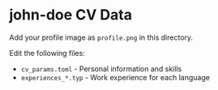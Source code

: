 # john-doe CV Data

Add your profile image as `profile.png` in this directory.

Edit the following files:
- `cv_params.toml` - Personal information and skills
- `experiences_*.typ` - Work experience for each language
